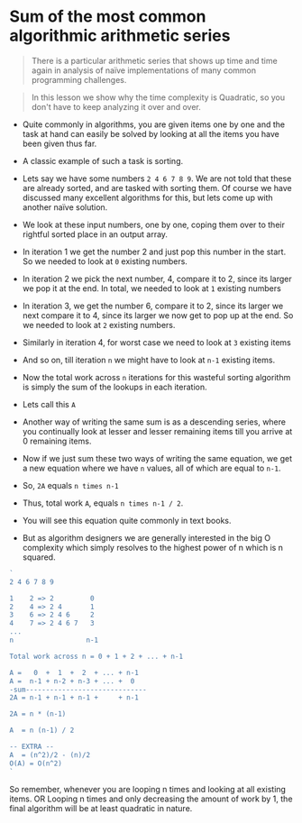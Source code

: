 # Sum of the most common algorithmic arithmetic series
> There is a particular arithmetic series that shows up time and time again in analysis of naïve implementations of many common programming challenges.

> In this lesson we show why the time complexity is Quadratic, so you don't have to keep analyzing it over and over.


* Quite commonly in algorithms, you are given items one by one and the task at hand can easily be solved by looking at all the items you have been given thus far.

* A classic example of such a task is sorting.

* Lets say we have some numbers `2 4 6 7 8 9`. We are not told that these are already sorted, and are tasked with sorting them. Of course we have discussed many excellent algorithms for this, but lets come up with another naïve solution.
* We look at these input numbers, one by one, coping them over to their rightful sorted place in an output array.
* In iteration 1 we get the number 2 and just pop this number in the start. So we needed to look at `0` existing numbers.
* In iteration 2 we pick the next number, 4, compare it to 2, since its larger we pop it at the end. In total, we needed to look at `1` existing numbers
* In iteration 3, we get the number 6, compare it to 2, since its larger we next compare it to 4, since its larger we now get to pop up at the end. So we needed to look at `2` existing numbers.
* Similarly in iteration 4, for worst case we need to look at `3` existing items
* And so on, till iteration `n` we might have to look at `n-1` existing items.

* Now the total work across `n` iterations for this wasteful sorting algorithm is simply the sum of the lookups in each iteration.
* Lets call this `A`
* Another way of writing the same sum is as a descending series, where you continually look at lesser and lesser remaining items till you arrive at 0 remaining items.
* Now if we just sum these two ways of writing the same equation, we get a new equation where we have `n` values, all of which are equal to `n-1`.
* So, `2A` equals `n times n-1`
* Thus, total work `A`, equals `n times n-1 / 2`.
* You will see this equation quite commonly in text books.
* But as algorithm designers we are generally interested in the big O complexity which simply resolves to the highest power of n which is n squared.

```js
`
2 4 6 7 8 9

1    2 => 2         0
2    4 => 2 4       1
3    6 => 2 4 6     2
4    7 => 2 4 6 7   3
...
n                  n-1

Total work across n = 0 + 1 + 2 + ... + n-1

A =   0  +  1  +  2  + ... + n-1
A =  n-1 + n-2 + n-3 + ... +  0
-sum------------------------------
2A = n-1 + n-1 + n-1 +     + n-1

2A = n * (n-1)

A  = n (n-1) / 2

-- EXTRA --
A  = (n^2)/2 - (n)/2
O(A) = O(n^2)
`
```

So remember, whenever you are looping n times and looking at all existing items. OR Looping n times and only decreasing the amount of work by 1, the final algorithm will be at least quadratic in nature.
